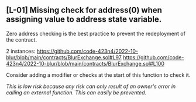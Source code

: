 
## [L-01] Missing check for address(0) when assigning value to address state variable.
Zero address checking is the best practice to prevent the redeployment of the contract.

2 instances:
https://github.com/code-423n4/2022-10-blur/blob/main/contracts/BlurExchange.sol#L97
https://github.com/code-423n4/2022-10-blur/blob/main/contracts/BlurExchange.sol#L100


Consider adding a modifier or checks at the start of this function to check it.

*This is low risk because any risk can only result of an owner's error in calling an external function. This can easily be prevented.*